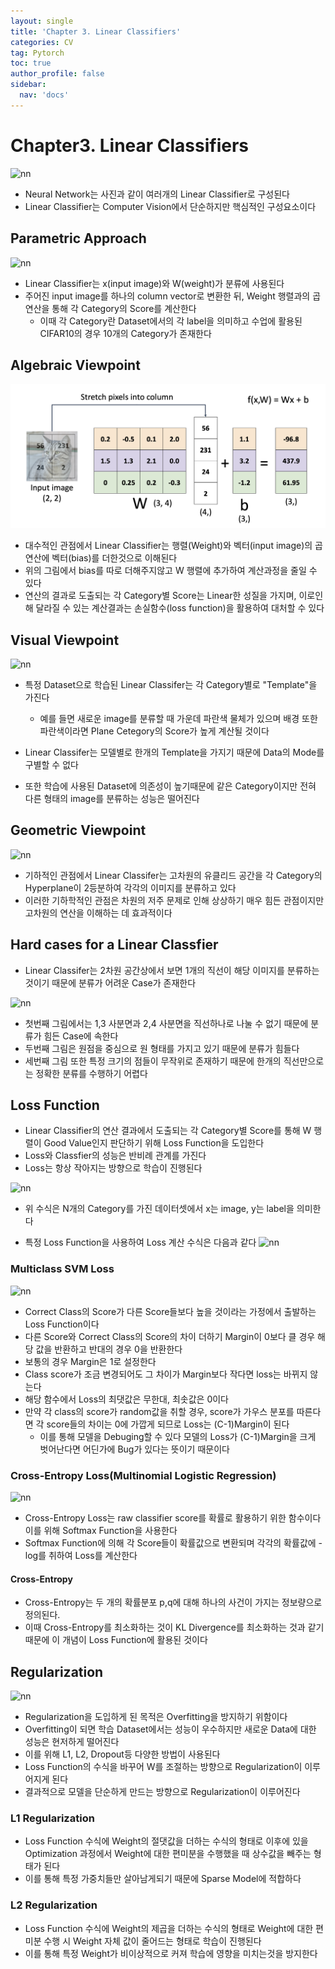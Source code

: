 ```yaml
---
layout: single
title: 'Chapter 3. Linear Classifiers'
categories: CV
tag: Pytorch
toc: true
author_profile: false
sidebar:
  nav: 'docs'
---
```


# Chapter3. Linear Classifiers

![nn](image/1.png)

- Neural Network는 사진과 같이 여러개의 Linear Classifier로 구성된다
- Linear Classifier는 Computer Vision에서 단순하지만 핵심적인 구성요소이다

## Parametric Approach

![nn](image/2.png)

- Linear Classifier는 x(input image)와 W(weight)가 분류에 사용된다
- 주어진 input image를 하나의 column vector로 변환한 뒤, Weight 행렬과의 곱 연산을 통해 각 Category의 Score를 계산한다
  - 이때 각 Category란 Dataset에서의 각 label을 의미하고 수업에 활용된 CIFAR10의 경우 10개의 Category가 존재한다

## Algebraic Viewpoint

![nn](assets/image/ch3/3.png)

- 대수적인 관점에서 Linear Classifier는 행렬(Weight)와 벡터(input image)의 곱 연산에 벡터(bias)를 더한것으로 이해된다
- 위의 그림에서 bias를 따로 더해주지않고 W 행렬에 추가하여 계산과정을 줄일 수 있다
- 연산의 결과로 도출되는 각 Category별 Score는 Linear한 성질을 가지며, 이로인해 달라질 수 있는 계산결과는 손실함수(loss function)을 활용하여 대처할 수 있다

## Visual Viewpoint
![nn](image/4.png)
- 특정 Dataset으로 학습된 Linear Classifer는 각 Category별로 "Template"을 가진다
  - 예를 들면 새로운 image를 분류할 때 가운데 파란색 물체가 있으며 배경 또한 파란색이라면 Plane Cetegory의 Score가 높게 계산될 것이다
  
- Linear Classifer는 모델별로 한개의 Template을 가지기 때문에 Data의 Mode를 구별할 수 없다
- 또한 학습에 사용된 Dataset에 의존성이 높기때문에 같은 Category이지만 전혀 다른 형태의 image를 분류하는 성능은 떨어진다

## Geometric Viewpoint

![nn](image/5.png)

- 기하적인 관점에서 Linear Classifer는 고차원의 유클리드 공간을 각 Category의 Hyperplane이 2등분하여 각각의 이미지를 분류하고 있다
- 이러한 기하학적인 관점은 차원의 저주 문제로 인해 상상하기 매우 힘든 관점이지만 고차원의 연산을 이해하는 데 효과적이다

## Hard cases for a Linear Classfier

- Linear Classifer는 2차원 공간상에서 보면 1개의 직선이 해당 이미지를 분류하는 것이기 때문에 분류가 어려운 Case가 존재한다

![nn](image/6.png)
- 첫번째 그림에서는 1,3 사분면과 2,4 사분면을 직선하나로 나눌 수 없기 때문에 분류가 힘든 Case에 속한다
- 두번째 그림은 원점을 중심으로 원 형태를 가지고 있기 때문에 분류가 힘들다
- 세번째 그림 또한 특정 크기의 점들이 무작위로 존재하기 때문에 한개의 직선만으로는 정확한 분류를 수행하기 어렵다

## Loss Function

- Linear Classifier의 연산 결과에서 도출되는 각 Category별 Score를 통해 W 행렬이 Good Value인지 판단하기 위해 Loss Function을 도입한다
- Loss와 Classfier의 성능은 반비례 관계를 가진다
- Loss는 항상 작아지는 방향으로 학습이 진행된다

![nn](image/7.png)
- 위 수식은 N개의 Category를 가진 데이터셋에서 x는 image, y는 label을 의미한다
  
- 특정 Loss Function을 사용하여 Loss 계산 수식은 다음과 같다
![nn](image/8.png)

### Multiclass SVM Loss

![nn](image/9.png)

- Correct Class의 Score가 다른 Score들보다 높을 것이라는 가정에서 출발하는 Loss Function이다
- 다른 Score와 Correct Class의 Score의 차이 더하기 Margin이 0보다 클 경우 해당 값을 반환하고 반대의 경우 0을 반환한다
- 보통의 경우 Margin은 1로 설정한다
- Class score가 조금 변경되어도 그 차이가 Margin보다 작다면 loss는 바뀌지 않는다
- 해당 함수에서 Loss의 최댓값은 무한대, 최솟값은 0이다
- 만약 각 class의 score가 random값을 취할 경우, score가 가우스 분포를 따른다면 각 score들의 차이는 0에 가깝게 되므로 Loss는 (C-1)Margin이 된다
  - 이를 통해 모델을 Debuging할 수 있다 모델의 Loss가 (C-1)Margin을 크게 벗어난다면 어딘가에 Bug가 있다는 뜻이기 때문이다

### Cross-Entropy Loss(Multinomial Logistic Regression)
![nn](image/10.png)

- Cross-Entropy Loss는 raw classifier score를 확률로 활용하기 위한 함수이다 이를 위해 Softmax Function을 사용한다
- Softmax Function에 의해 각 Score들이 확률값으로 변환되며 각각의 확률값에 -log를 취하여 Loss를 계산한다

#### Cross-Entropy
- Cross-Entropy는 두 개의 확률분포 p,q에 대해 하나의 사건이 가지는 정보량으로 정의된다.
- 이때 Cross-Entropy를 최소화하는 것이 KL Divergence를 최소화하는 것과 같기 때문에 이 개념이 Loss Function에 활용된 것이다


## Regularization
![nn](image/11.png)

- Regularization을 도입하게 된 목적은 Overfitting을 방지하기 위함이다
- Overfitting이 되면 학습 Dataset에서는 성능이 우수하지만 새로운 Data에 대한 성능은 현저하게 떨어진다
- 이를 위해 L1, L2, Dropout등 다양한 방법이 사용된다
- Loss Function의 수식을 바꾸어 W를 조절하는 방향으로 Regularization이 이루어지게 된다
- 결과적으로 모델을 단순하게 만드는 방향으로 Regularization이 이루어진다

### L1 Regularization
- Loss Function 수식에 Weight의 절댓값을 더하는 수식의 형태로 이후에 있을 Optimization 과정에서 Weight에 대한 편미분을 수행했을 때 상수값을 빼주는 형태가 된다
- 이를 통해 특정 가중치들만 살아남게되기 때문에 Sparse Model에 적합하다

### L2 Regularization
- Loss Function 수식에 Weight의 제곱을 더하는 수식의 형태로 Weight에 대한 편미분 수행 시 Weight 자체 값이 줄어드는 형태로 학습이 진행된다
- 이를 통해 특정 Weight가 비이상적으로 커져 학습에 영향을 미치는것을 방지한다
